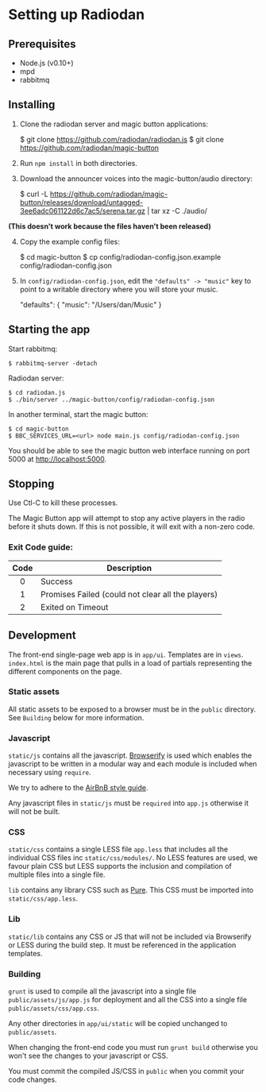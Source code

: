 # Setting up Radiodan

## Prerequisites

- Node.js (v0.10+)
- mpd
- rabbitmq

## Installing

1. Clone the radiodan server and magic button applications:

    $ git clone https://github.com/radiodan/radiodan.js
    $ git clone https://github.com/radiodan/magic-button

2. Run `npm install` in both directories.
3. Download the announcer voices into the magic-button/audio directory:

    $ curl -L https://github.com/radiodan/magic-button/releases/download/untagged-3ee6adc061122d6c7ac5/serena.tar.gz | tar xz -C ./audio/

**(This doesn't work because the files haven't been released)**

4. Copy the example config files:

    $ cd magic-button
    $ cp config/radiodan-config.json.example config/radiodan-config.json

5. In `config/radiodan-config.json`, edit the `"defaults" -> "music"` key  to point to a writable directory where you will store your music.

    "defaults": {
      "music": "/Users/dan/Music"
    }

## Starting the app

Start rabbitmq:

    $ rabbitmq-server -detach

Radiodan server:

    $ cd radiodan.js
    $ ./bin/server ../magic-button/config/radiodan-config.json

In another terminal, start the magic button:

    $ cd magic-button
    $ BBC_SERVICES_URL=<url> node main.js config/radiodan-config.json

You should be able to see the magic button web interface running on port 5000 at [http://localhost:5000]().

## Stopping

Use Ctl-C to kill these processes.

The Magic Button app will attempt to stop any active players in the radio before
it shuts down. If this is not possible, it will exit with a non-zero code.

### Exit Code guide:

| Code | Description                                       |
| :--: | -----------                                       |
| 0    | Success                                           |
| 1    | Promises Failed (could not clear all the players) |
| 2    | Exited on Timeout                                 |

## Development

The front-end single-page web app is in `app/ui`. Templates are in `views`. `index.html` is the main page that pulls in a load of partials representing the different components on the page.

### Static assets

All static assets to be exposed to a browser must be in the `public` directory. See `Building` below for more information.

### Javascript

`static/js` contains all the javascript. [Browserify](http://browserify.org/) is used which enables the javascript to be written in a modular way and each module is included when necessary using `require`.

We try to adhere to the [AirBnB style guide](https://github.com/airbnb/javascript).

Any javascript files in `static/js` must be `required` into `app.js`  otherwise it will not be built.

### CSS

`static/css` contains a single LESS file `app.less` that includes all the individual CSS files inc `static/css/modules/`. No LESS features are used, we favour plain CSS but LESS supports the inclusion and compilation of multiple files into a single file.

`lib` contains any library CSS such as [Pure](http://purecss.io/). This CSS must be imported into `static/css/app.less`.

### Lib

`static/lib` contains any CSS or JS that will not be included via Browserify or LESS during the build step. It must be referenced in the application templates.

### Building

`grunt` is used to compile all the javascript into a single file `public/assets/js/app.js` for deployment and all the CSS into a single file `public/assets/css/app.css`.

Any other directories in `app/ui/static` will be copied unchanged to `public/assets`.

When changing the front-end code you must run `grunt build` otherwise you won't see the changes to your javascript or CSS.

You must commit the compiled JS/CSS in `public` when you commit your code changes.

